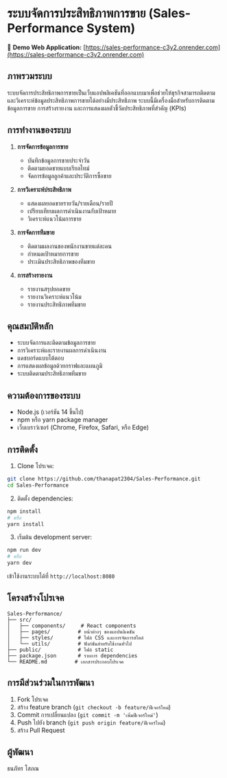 # ระบบจัดการประสิทธิภาพการขาย (Sales-Performance System)

🔗 **Demo Web Application:** [https://sales-performance-c3y2.onrender.com](https://sales-performance-c3y2.onrender.com)

## ภาพรวมระบบ
ระบบจัดการประสิทธิภาพการขายเป็นเว็บแอปพลิเคชันที่ออกแบบมาเพื่อช่วยให้ธุรกิจสามารถติดตามและวิเคราะห์ข้อมูลประสิทธิภาพการขายได้อย่างมีประสิทธิภาพ ระบบนี้มีเครื่องมือสำหรับการติดตามข้อมูลการขาย การสร้างรายงาน และการแสดงผลตัวชี้วัดประสิทธิภาพที่สำคัญ (KPIs)

## การทำงานของระบบ
1. **การจัดการข้อมูลการขาย**
   - บันทึกข้อมูลการขายประจำวัน
   - ติดตามยอดขายแบบเรียลไทม์
   - จัดการข้อมูลลูกค้าและประวัติการซื้อขาย

2. **การวิเคราะห์ประสิทธิภาพ**
   - แสดงผลยอดขายรายวัน/รายเดือน/รายปี
   - เปรียบเทียบผลการดำเนินงานกับเป้าหมาย
   - วิเคราะห์แนวโน้มการขาย

3. **การจัดการทีมขาย**
   - ติดตามผลงานของพนักงานขายแต่ละคน
   - กำหนดเป้าหมายการขาย
   - ประเมินประสิทธิภาพของทีมขาย

4. **การสร้างรายงาน**
   - รายงานสรุปยอดขาย
   - รายงานวิเคราะห์แนวโน้ม
   - รายงานประสิทธิภาพทีมขาย

## คุณสมบัติหลัก
- ระบบจัดการและติดตามข้อมูลการขาย
- การวิเคราะห์และรายงานผลการดำเนินงาน
- แดชบอร์ดแบบโต้ตอบ
- การแสดงผลข้อมูลด้วยกราฟและแผนภูมิ
- ระบบติดตามประสิทธิภาพทีมขาย

## ความต้องการของระบบ
- Node.js (เวอร์ชัน 14 ขึ้นไป)
- npm หรือ yarn package manager
- เว็บเบราว์เซอร์ (Chrome, Firefox, Safari, หรือ Edge)

## การติดตั้ง

1. Clone โปรเจค:
```bash
git clone https://github.com/thanapat2304/Sales-Performance.git
cd Sales-Performance
```

2. ติดตั้ง dependencies:
```bash
npm install
# หรือ
yarn install
```

3. เริ่มต้น development server:
```bash
npm run dev
# หรือ
yarn dev
```

เข้าใช้งานระบบได้ที่ `http://localhost:8080`

## โครงสร้างโปรเจค
```
Sales-Performance/
├── src/
│   ├── components/     # React components
│   ├── pages/         # หน้าต่างๆ ของแอปพลิเคชัน
│   ├── styles/        # ไฟล์ CSS และการจัดการสไตล์
│   └── utils/         # ฟังก์ชันสำหรับใช้งานทั่วไป
├── public/            # ไฟล์ static
├── package.json       # รายการ dependencies
└── README.md         # เอกสารประกอบโปรเจค
```

## การมีส่วนร่วมในการพัฒนา
1. Fork โปรเจค
2. สร้าง feature branch (`git checkout -b feature/ฟีเจอร์ใหม่`)
3. Commit การเปลี่ยนแปลง (`git commit -m 'เพิ่มฟีเจอร์ใหม่'`)
4. Push ไปยัง branch (`git push origin feature/ฟีเจอร์ใหม่`)
5. สร้าง Pull Request

## ผู้พัฒนา
ธนภัทร โสภณ